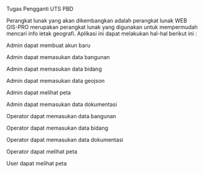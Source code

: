 Tugas Pengganti UTS PBD

Perangkat lunak yang akan dikembangkan adalah perangkat lunak WEB GIS-PRO merupakan perangkat lunak yang digunakan untuk mempermudah mencari info letak geografi. Aplikasi ini dapat melakukan hal-hal berikut ini :

Admin dapat membuat akun baru

Admin dapat memasukan data bangunan

Admin dapat memasukan data bidang

Admin dapat memasukan data geojson

Admin dapat melihat peta

Admin dapat memasukan data dokumentasi

Operator dapat memasukan data bangunan

Operator dapat memasukan data bidang

Operator dapat memasukan data dokumentasi

Operator dapat melihat peta

User dapat melihat peta
